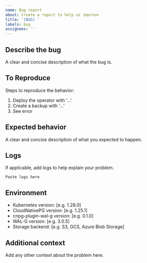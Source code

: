 ```yaml
---
name: Bug report
about: Create a report to help us improve
title: '[BUG] '
labels: bug
assignees: ''
---
```


## Describe the bug
A clear and concise description of what the bug is.

## To Reproduce
Steps to reproduce the behavior:
1. Deploy the operator with '...'
2. Create a backup with '...'
3. See error

## Expected behavior
A clear and concise description of what you expected to happen.

## Logs
If applicable, add logs to help explain your problem.

```
Paste logs here
```

## Environment
 - Kubernetes version: [e.g. 1.28.0]
 - CloudNativePG version: [e.g. 1.25.1]
 - cnpg-plugin-wal-g version: [e.g. 0.1.0]
 - WAL-G version: [e.g. 3.0.5]
 - Storage backend: [e.g. S3, GCS, Azure Blob Storage]

## Additional context
Add any other context about the problem here.